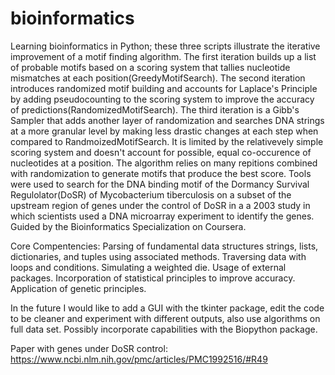 # bioinformatics
Learning bioinformatics in Python; these three scripts illustrate the iterative improvement of a motif finding algorithm. The first iteration builds up a list of probable motifs based on a scoring system that tallies nucleotide mismatches at each position(GreedyMotifSearch). The second iteration introduces randomized motif building and accounts for Laplace's Principle by adding pseudocounting to the scoring system to improve the accuracy of predictions(RandomizedMotifSearch). The third iteration is a Gibb's Sampler that adds another layer of randomization and searches DNA strings at a more granular level by making less drastic changes at each step when compared to RandmoizedMotifSearch. It is limited by the relativevely simple scoring system and doesn't account for possible, equal co-occurence of nucleotides at a position. The algorithm relies on many repitions combined with randomization to generate motifs that produce the best score. Tools were used to search for the DNA binding motif of the Dormancy Survival Regulolator(DoSR) of Mycobacterium tiberculosis on a subset of the upstream region of genes under the control of DoSR in a a 2003 study in which scientists used a DNA microarray experiment to identify the genes. Guided by the Bioinformatics Specialization on Coursera. 

Core Compentencies:
      Parsing of fundamental data structures strings, lists, dictionaries, and tuples using associated methods.
      Traversing data with loops and conditions.
      Simulating a weighted die. 
      Usage of external packages.
      Incorporation of statistical principles to improve accuracy.
      Application of genetic principles.
      
      

In the future I would like to add a GUI with the tkinter package, edit the code to be cleaner and experiment with different outputs, also use algorithms on full data set. Possibly incorporate capabilities with the Biopython package. 

Paper with genes under DoSR control: https://www.ncbi.nlm.nih.gov/pmc/articles/PMC1992516/#R49
